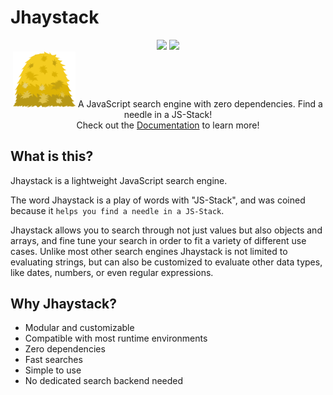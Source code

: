 # Jhaystack

<div align="center">
  <img src="https://img.shields.io/github/license/fukurosan/jhaystack" style="display:inline-block;">
  <img src="https://img.shields.io/npm/v/jhaystack?color=1" style="display:inline-block;">
  <br />
  <img src="/docs/logo.png?raw=true" style="width:100px;">
  A JavaScript search engine with zero dependencies. Find a needle in a JS-Stack!
  <br>
  Check out the <a target="_blank" href="https://fukurosan.github.io/Jhaystack/docs/index.html">Documentation</a> to learn more!
</div>

## What is this?
Jhaystack is a lightweight JavaScript search engine.

The word Jhaystack is a play of words with "JS-Stack", and was coined because it `helps you find a needle in a JS-Stack`.

Jhaystack allows you to search through not just values but also objects and arrays, and fine tune your search in order to fit a variety of different use cases. Unlike most other search engines Jhaystack is not limited to evaluating strings, but can also be customized to evaluate other data types, like dates, numbers, or even regular expressions.

## Why Jhaystack?
- Modular and customizable
- Compatible with most runtime environments
- Zero dependencies
- Fast searches
- Simple to use
- No dedicated search backend needed
